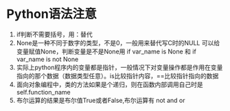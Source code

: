 # Python语法注意

1. if判断不需要括号，用：替代
2. None是一种不同于数字的类型，不是0，一般用来替代写C时的NULL
   可以给变量赋值None，判断变量是不是None用 
   if var_name is None   和  if var_name is not None
3. 实际上python程序内的变量都是指针，一般情况下对变量操作都是作用在变量指向的那个数据（数据类型任意）。is比较指针内容，==比较指针指向的数据
4. 面向对象编程中，类的方法如果是个递归，则在函数内部调用自己时是 self.function_name
5. 布尔运算的结果是布尔值True或者False,布尔运算有 not and or